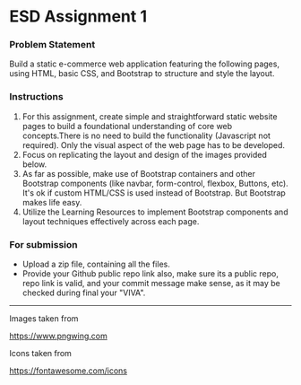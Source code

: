 # ESD Assignment 1

### Problem Statement

Build a static e-commerce web application featuring the following pages, using HTML, basic CSS, and Bootstrap to structure and style the layout.

### Instructions

1. For this assignment, create simple and straightforward static website pages to build a foundational understanding of core web concepts.There is no need to build the functionality (Javascript not required). Only the visual aspect of the web page has to be developed.
2. Focus on replicating the layout and design of the images provided below.
3. As far as possible, make use of Bootstrap containers and other Bootstrap components (like navbar, form-control, flexbox, Buttons, etc). It's ok if custom HTML/CSS is used instead of Bootstrap. But Bootstrap makes life easy.
4. Utilize the Learning Resources to implement Bootstrap components and layout techniques effectively across each page. 

### For submission

- Upload a zip file, containing all the files.
- Provide your Github public repo link also, make sure its a public repo, repo link is valid, and your commit message make sense, as it may be checked during final your "VIVA". 

---

Images taken from

https://www.pngwing.com

Icons taken from

https://fontawesome.com/icons